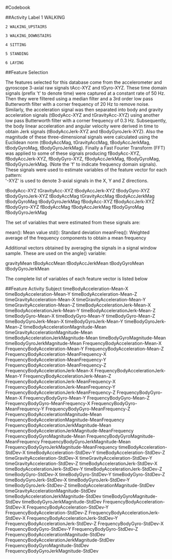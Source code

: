 #Codebook

##Activity Label
	1 WALKING

	2 WALKING_UPSTAIRS

	3 WALKING_DOWNSTAIRS

	4 SITTING

	5 STANDING

	6 LAYING


##Feature Selection 

The features selected for this database come from the accelerometer and gyroscope 3-axial raw signals tAcc-XYZ and tGyro-XYZ. These time domain signals (prefix 't' to denote time) were captured at a constant rate of 50 Hz. Then they were filtered using a median filter and a 3rd order low pass Butterworth filter with a corner frequency of 20 Hz to remove noise. Similarly, the acceleration signal was then separated into body and gravity acceleration signals (tBodyAcc-XYZ and tGravityAcc-XYZ) using another low pass Butterworth filter with a corner frequency of 0.3 Hz. 
Subsequently, the body linear acceleration and angular velocity were derived in time to obtain Jerk signals (tBodyAccJerk-XYZ and tBodyGyroJerk-XYZ). Also the magnitude of these three-dimensional signals were calculated using the Euclidean norm (tBodyAccMag, tGravityAccMag, tBodyAccJerkMag, tBodyGyroMag, tBodyGyroJerkMag). 
Finally a Fast Fourier Transform (FFT) was applied to some of these signals producing fBodyAcc-XYZ, fBodyAccJerk-XYZ, fBodyGyro-XYZ, fBodyAccJerkMag, fBodyGyroMag, fBodyGyroJerkMag. (Note the 'f' to indicate frequency domain signals). 
These signals were used to estimate variables of the feature vector for each pattern:  
'-XYZ' is used to denote 3-axial signals in the X, Y and Z directions.

tBodyAcc-XYZ
tGravityAcc-XYZ
tBodyAccJerk-XYZ
tBodyGyro-XYZ
tBodyGyroJerk-XYZ
tBodyAccMag
tGravityAccMag
tBodyAccJerkMag
tBodyGyroMag
tBodyGyroJerkMag
fBodyAcc-XYZ
fBodyAccJerk-XYZ
fBodyGyro-XYZ
fBodyAccMag
fBodyAccJerkMag
fBodyGyroMag
fBodyGyroJerkMag

The set of variables that were estimated from these signals are: 

mean(): Mean value
std(): Standard deviation
meanFreq(): Weighted average of the frequency components to obtain a mean frequency


Additional vectors obtained by averaging the signals in a signal window sample. These are used on the angle() variable:

gravityMean
tBodyAccMean
tBodyAccJerkMean
tBodyGyroMean
tBodyGyroJerkMean

The complete list of variables of each feature vector is listed below

##Feature
Activity 
Subject 
timeBodyAcceleration-Mean-X 
timeBodyAcceleration-Mean-Y 
timeBodyAcceleration-Mean-Z 
timeGravityAcceleration-Mean-X 
timeGravityAcceleration-Mean-Y 
timeGravityAcceleration-Mean-Z 
timeBodyAccelerationJerk-Mean-X 
timeBodyAccelerationJerk-Mean-Y 
timeBodyAccelerationJerk-Mean-Z 
timeBodyGyro-Mean-X 
timeBodyGyro-Mean-Y 
timeBodyGyro-Mean-Z 
timeBodyGyroJerk-Mean-X 
timeBodyGyroJerk-Mean-Y 
timeBodyGyroJerk-Mean-Z 
timeBodyAccelerationMagnitude-Mean 
timeGravityAccelerationMagnitude-Mean 
timeBodyAccelerationJerkMagnitude-Mean 
timeBodyGyroMagnitude-Mean 
timeBodyGyroJerkMagnitude-Mean 
FrequencyBodyAcceleration-Mean-X 
FrequencyBodyAcceleration-Mean-Y 
FrequencyBodyAcceleration-Mean-Z 
FrequencyBodyAcceleration-MeanFrequency-X 
FrequencyBodyAcceleration-MeanFrequency-Y 
FrequencyBodyAcceleration-MeanFrequency-Z 
FrequencyBodyAccelerationJerk-Mean-X 
FrequencyBodyAccelerationJerk-Mean-Y 
FrequencyBodyAccelerationJerk-Mean-Z 
FrequencyBodyAccelerationJerk-MeanFrequency-X 
FrequencyBodyAccelerationJerk-MeanFrequency-Y 
FrequencyBodyAccelerationJerk-MeanFrequency-Z 
FrequencyBodyGyro-Mean-X FrequencyBodyGyro-Mean-Y 
FrequencyBodyGyro-Mean-Z FrequencyBodyGyro-MeanFrequency-X 
FrequencyBodyGyro-MeanFrequency-Y FrequencyBodyGyro-MeanFrequency-Z 
FrequencyBodyAccelerationMagnitude-Mean 
FrequencyBodyAccelerationMagnitude-MeanFrequency 
FrequencyBodyAccelerationJerkMagnitude-Mean 
FrequencyBodyAccelerationJerkMagnitude-MeanFrequency 
FrequencyBodyGyroMagnitude-Mean 
FrequencyBodyGyroMagnitude-MeanFrequency 
FrequencyBodyGyroJerkMagnitude-Mean 
FrequencyBodyGyroJerkMagnitude-MeanFrequency 
timeBodyAcceleration-StdDev-X 
timeBodyAcceleration-StdDev-Y 
timeBodyAcceleration-StdDev-Z 
timeGravityAcceleration-StdDev-X 
timeGravityAcceleration-StdDev-Y 
timeGravityAcceleration-StdDev-Z 
timeBodyAccelerationJerk-StdDev-X 
timeBodyAccelerationJerk-StdDev-Y 
timeBodyAccelerationJerk-StdDev-Z 
timeBodyGyro-StdDev-X 
timeBodyGyro-StdDev-Y 
timeBodyGyro-StdDev-Z 
timeBodyGyroJerk-StdDev-X 
timeBodyGyroJerk-StdDev-Y 
timeBodyGyroJerk-StdDev-Z 
timeBodyAccelerationMagnitude-StdDev 
timeGravityAccelerationMagnitude-StdDev 
timeBodyAccelerationJerkMagnitude-StdDev 
timeBodyGyroMagnitude-StdDev 
timeBodyGyroJerkMagnitude-StdDev 
FrequencyBodyAcceleration-StdDev-X 
FrequencyBodyAcceleration-StdDev-Y 
FrequencyBodyAcceleration-StdDev-Z 
FrequencyBodyAccelerationJerk-StdDev-X 
FrequencyBodyAccelerationJerk-StdDev-Y 
FrequencyBodyAccelerationJerk-StdDev-Z 
FrequencyBodyGyro-StdDev-X 
FrequencyBodyGyro-StdDev-Y 
FrequencyBodyGyro-StdDev-Z 
FrequencyBodyAccelerationMagnitude-StdDev 
FrequencyBodyAccelerationJerkMagnitude-StdDev 
FrequencyBodyGyroMagnitude-StdDev 
FrequencyBodyGyroJerkMagnitude-StdDev
